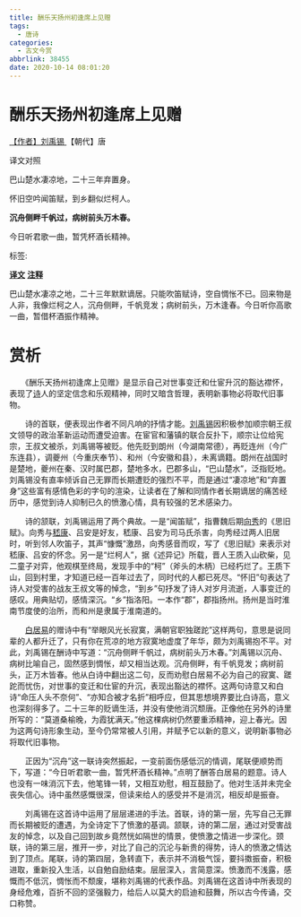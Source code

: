```yaml
---
title: 酬乐天扬州初逢席上见赠
tags:
  - 唐诗
categories:
  - 古文今赏
abbrlink: 38455
date: 2020-10-14 08:01:20
---
```


# 酬乐天扬州初逢席上见赠

[【作者】刘禹锡 ](https://hanyu.baidu.com/s?wd=刘禹锡)【朝代】唐

译文对照

巴山楚水凄凉地，二十三年弃置身。

怀旧空吟闻笛赋，到乡翻似烂柯人。

**沉舟侧畔千帆过，病树前头万木春。**

今日听君歌一曲，暂凭杯酒长精神。

标签:

[**译文**](javascript:) [**注释**](javascript:)

巴山楚水凄凉之地，二十三年默默谪居。只能吹笛赋诗，空自惆怅不已。回来物是人非，我像烂柯之人，沉舟侧畔，千帆竞发；病树前头，万木逢春。今日听你高歌一曲，暂借杯酒振作精神。

# 赏析

　　《酬乐天扬州初逢席上见赠》是显示自己对世事变迁和仕宦升沉的豁达襟怀，表现了[诗](https://so.gushiwen.org/shangxi_2702.aspx)人的坚定信念和乐观精神，同时又暗含哲理，表明新事物必将取代旧事物。

　　诗的首联，便表现出作者不同凡响的抒情才能。[刘禹锡](https://so.gushiwen.org/authorv_e3c4e8cf2646.aspx)因积极参加顺宗朝王叔文领导的政治革新运动而遭受迫害。在宦官和藩镇的联合反扑下，顺宗让位给宪宗，王叔文被杀，刘禹锡等被贬。他先贬到朗州（今湖南常德），再贬连州（今广东连县），调夔州（今重庆奉节）、和州（今安徽和县），未离谪籍。朗州在战国时是楚地，夔州在秦、汉时属巴郡，楚地多水，巴郡多山，“巴山楚水”，泛指贬地。刘禹锡没有直率倾诉自己无罪而长期遭贬的强烈不平，而是通过“凄凉地”和“弃置身”这些富有感情色彩的字句的渲染，让读者在了解和同情作者长期谪居的痛苦经历中，感觉到诗人抑制已久的愤激心情，具有较强的艺术感染力。

　　诗的颔联，刘禹锡运用了两个典故。一是“闻笛赋”，指曹魏后期[向秀](https://so.gushiwen.org/authorv_632bd5f80ec0.aspx)的《思旧赋》。向秀与[嵇康](https://so.gushiwen.org/authorv_3b9be9277871.aspx)、吕安是好友，嵇康、吕安为司马氏杀害，向秀经过两人旧居时，听到邻人吹笛子，其声“慷慨”激昂，向秀感音而叹，写了《思旧赋》来表示对嵇康、吕安的怀念。另一是“烂柯人”，据《述异记》所载，晋人王质入山砍柴，见二童子对弈，他观棋至终局，发现手中的“柯”（斧头的木柄）已经朽烂了。王质下山，回到村里，才知道已经一百年过去了，同时代的人都已死尽。“怀旧”句表达了诗人对受害的战友王叔文等的悼念，“到乡”句抒发了诗人对岁月流逝，人事变迁的感叹。用典贴切，感情深沉。“乡”指洛阳。一本作“郡”，郡指扬州。扬州是当时淮南节度使的治所，而和州是隶属于淮南道的。

　　[白居易](https://so.gushiwen.org/authorv_85097dd0c645.aspx)的赠诗中有“举眼风光长寂寞，满朝官职独蹉跎”这样两句，意思是说同辈的人都升迁了，只有你在荒凉的地方寂寞地虚度了年华，颇为刘禹锡抱不平。对此，刘禹锡在酬诗中写道：“沉舟侧畔千帆过，病树前头万木春。”刘禹锡以沉舟、病树比喻自己，固然感到惆怅，却又相当达观。沉舟侧畔，有千帆竞发；病树前头，正万木皆春。他从白诗中翻出这二句，反而劝慰白居易不必为自己的寂寞、蹉跎而忧伤，对世事的变迁和仕宦的升沉，表现出豁达的襟怀。这两句诗意又和白诗“命压人头不奈何”、“亦知合被才名折”相呼应，但其思想境界要比白诗高，意义也深刻得多了。二十三年的贬谪生活，并没有使他消沉颓唐。正像他在另外的诗里所写的：“莫道桑榆晚，为霞犹满天。”他这棵病树仍然要重添精神，迎上春光。因为这两句诗形象生动，至今仍常常被人引用，并赋予它以新的意义，说明新事物必将取代旧事物。

　　正因为“沉舟”这一联诗突然振起，一变前面伤感低沉的情调，尾联便顺势而下，写道：“今日听君歌一曲，暂凭杯酒长精神。”点明了酬答白居易的题意。诗人也没有一味消沉下去，他笔锋一转，又相互劝慰，相互鼓励了。他对生活并未完全丧失信心。诗中虽然感慨很深，但读来给人的感受并不是消沉，相反却是振奋。

　　刘禹锡在这首诗中运用了层层递进的手法。首联，诗的第一层，先写自己无罪而长期被贬的遭遇，为全诗定下了愤激的基调。颔联，诗的第二层，通过对受害战友的悼念，以及自己回到故乡竟然恍如隔世的情景，使愤激之情进一步深化。颈联，诗的第三层，推开一步，对比了自己的沉沦与新贵的得势，诗人的愤激之情达到了顶点。尾联，诗的第四层，急转直下，表示并不消极气馁，要抖擞振奋，积极进取，重新投入生活，以自勉自励结束。层层深入，言简意深。愤激而不浅露，感慨而不低沉，惆怅而不颓废，堪称刘禹锡的代表作品。刘禹锡在这首诗中所表现的身经危难，百折不回的坚强毅力，给后人以莫大的启迪和鼓舞，所以古今传诵，交口称赞。